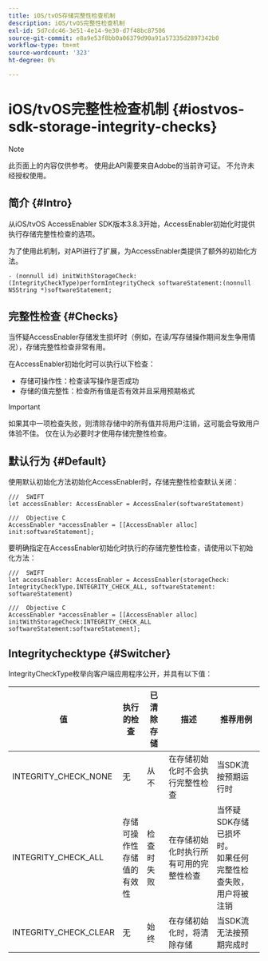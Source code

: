 ```yaml
---
title: iOS/tvOS存储完整性检查机制
description: iOS/tvOS完整性检查机制
exl-id: 5d7cdc46-3e51-4e14-9e30-d7f48bc87506
source-git-commit: e8a9e53f8bb0a06379d90a91a57335d2897342b0
workflow-type: tm+mt
source-wordcount: '323'
ht-degree: 0%

---
```


# iOS/tvOS完整性检查机制 {#iostvos-sdk-storage-integrity-checks}

>[!NOTE]
>
>此页面上的内容仅供参考。 使用此API需要来自Adobe的当前许可证。 不允许未经授权使用。

## 简介 {#Intro}

从iOS/tvOS AccessEnabler SDK版本3.8.3开始，AccessEnabler初始化时提供执行存储完整性检查的选项。

为了使用此机制，对API进行了扩展，为AccessEnabler类提供了额外的初始化方法。

```
- (nonnull id) initWithStorageCheck:(IntegrityCheckType)performIntegrityCheck softwareStatement:(nonnull NSString *)softwareStatement;
```


## 完整性检查 {#Checks}

当怀疑AccessEnabler存储发生损坏时（例如，在读/写存储操作期间发生争用情况），存储完整性检查非常有用。

在AccessEnabler初始化时可以执行以下检查：
- 存储可操作性：检查读写操作是否成功
- 存储的值完整性：检查所有值是否有效并且采用预期格式

>[!IMPORTANT]
> 
>如果其中一项检查失败，则清除存储中的所有值并将用户注销，这可能会导致用户体验不佳。 仅在认为必要时才使用存储完整性检查。


## 默认行为 {#Default}

使用默认初始化方法初始化AccessEnabler时，存储完整性检查默认关闭：

```
///  SWIFT
let accessEnabler: AccessEnabler = AccessEnaler(softwareStatement)

///  Objective C
AccessEnabler *accessEnabler = [[AccessEnabler alloc] init:softwareStatement];
```

要明确指定在AccessEnabler初始化时执行的存储完整性检查，请使用以下初始化方法：

```
///  SWIFT
let accessEnabler: AccessEnabler = AccessEnabler(storageCheck: IntegrityCheckType.INTEGRITY_CHECK_ALL, softwareStatement: softwareStatement)

///  Objective C
AccessEnabler *accessEnabler = [[AccessEnabler alloc] initWithStorageCheck:INTEGRITY_CHECK_ALL softwareStatement:softwareStatement];
```


## Integritychecktype {#Switcher}

IntegrityCheckType枚举向客户端应用程序公开，并具有以下值：

| 值 | 执行的检查 | 已清除存储 | 描述 | 推荐用例 |
|-----------------------|-----------------------------------------------------|-----------------|------------------------------------------------------------------------|--------------------------------------------------------------------------------------------------------------------------|
| INTEGRITY_CHECK_NONE | 无 | 从不 | 在存储初始化时不会执行完整性检查 | 当SDK流按预期运行时 |
| INTEGRITY_CHECK_ALL | 存储可操作性<br/>存储值的有效性 | 检查时失败 | 在存储初始化时执行所有可用的完整性检查 | 当怀疑SDK存储已损坏时。 <br/>如果任何完整性检查失败，用户将被注销 |
| INTEGRITY_CHECK_CLEAR | 无 | 始终 | 在存储初始化时，将清除存储 | 当SDK流无法按预期完成时 |
